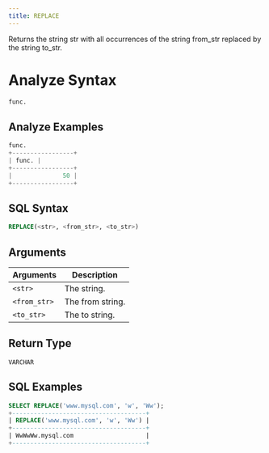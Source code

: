 ```yaml
---
title: REPLACE
---
```


Returns the string str with all occurrences of the string from_str replaced by the string to_str.

# Analyze Syntax

```python
func.
```

## Analyze Examples
```python
func.
+-----------------+
| func. |
+-----------------+
|              50 |
+-----------------+
```

## SQL Syntax

```sql
REPLACE(<str>, <from_str>, <to_str>)
```

## Arguments

| Arguments    | Description      |
|--------------|------------------|
| `<str>`      | The string.      |
| `<from_str>` | The from string. |
| `<to_str>`   | The to string.   |

## Return Type

`VARCHAR`

## SQL Examples

```sql
SELECT REPLACE('www.mysql.com', 'w', 'Ww');
+-------------------------------------+
| REPLACE('www.mysql.com', 'w', 'Ww') |
+-------------------------------------+
| WwWwWw.mysql.com                    |
+-------------------------------------+
```
